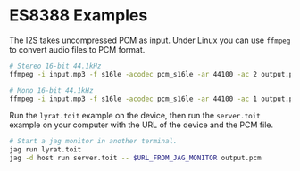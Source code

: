 # ES8388 Examples

The I2S takes uncompressed PCM as input. Under Linux you can use
  `ffmpeg` to convert audio files to PCM format.

```bash
# Stereo 16-bit 44.1kHz
ffmpeg -i input.mp3 -f s16le -acodec pcm_s16le -ar 44100 -ac 2 output.pcm

# Mono 16-bit 44.1kHz
ffmpeg -i input.mp3 -f s16le -acodec pcm_s16le -ar 44100 -ac 1 output.pcm
```

Run the `lyrat.toit` example on the device, then run the `server.toit`
  example on your computer with the URL of the device and the PCM file.

```bash
# Start a jag monitor in another terminal.
jag run lyrat.toit
jag -d host run server.toit -- $URL_FROM_JAG_MONITOR output.pcm
```
